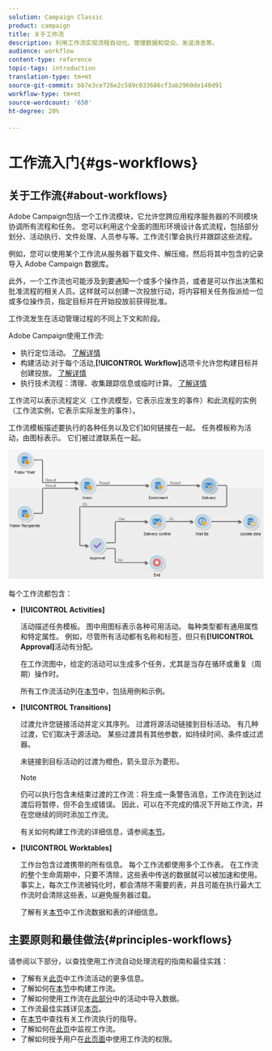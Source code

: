 ```yaml
---
solution: Campaign Classic
product: campaign
title: 关于工作流
description: 利用工作流实现流程自动化、管理数据和受众、发送消息等。
audience: workflow
content-type: reference
topic-tags: introduction
translation-type: tm+mt
source-git-commit: bb7e3ce726e2c589c033686cf3ab2960de140d91
workflow-type: tm+mt
source-wordcount: '650'
ht-degree: 20%

---
```



# 工作流入门{#gs-workflows}

## 关于工作流{#about-workflows}

Adobe Campaign包括一个工作流模块，它允许您跨应用程序服务器的不同模块协调所有流程和任务。 您可以利用这个全面的图形环境设计各式流程，包括部分划分、活动执行、文件处理、人员参与等。工作流引擎会执行并跟踪这些流程。

例如，您可以使用某个工作流从服务器下载文件、解压缩，然后将其中包含的记录导入 Adobe Campaign 数据库。

此外，一个工作流也可能涉及到要通知一个或多个操作员，或者是可以作出决策和批准流程的相关人员。这样就可以创建一次投放行动，将内容相关任务指派给一位或多位操作员，指定目标并在开始投放前获得批准。

工作流发生在活动管理过程的不同上下文和阶段。

Adobe Campaign使用工作流:

* 执行定位活动。 [了解详情](../../workflow/using/building-a-workflow.md#implementation-steps-)
* 构建活动:对于每个活动,**[!UICONTROL Workflow]**&#x200B;选项卡允许您构建目标并创建投放。 [了解详情](../../workflow/using/building-a-workflow.md#campaign-workflows)
* 执行技术流程：清理、收集跟踪信息或临时计算。 [了解详情](../../workflow/using/building-a-workflow.md#technical-workflows)

工作流可以表示流程定义（工作流模型，它表示应发生的事件）和此流程的实例（工作流实例，它表示实际发生的事件）。

工作流模板描述要执行的各种任务以及它们如何链接在一起。 任务模板称为活动，由图标表示。 它们被过渡联系在一起。

![](assets/example1.png)

每个工作流都包含：

* **[!UICONTROL Activities]**

   活动描述任务模板。 图中用图标表示各种可用活动。 每种类型都有通用属性和特定属性。 例如，尽管所有活动都有名称和标签，但只有&#x200B;**[!UICONTROL Approval]**&#x200B;活动有分配。

   在工作流图中，给定的活动可以生成多个任务，尤其是当存在循环或重复（周期）操作时。

   所有工作流活动列在[本节](../../workflow/using/about-activities.md)中，包括用例和示例。

* **[!UICONTROL Transitions]**

   过渡允许您链接活动并定义其序列。 过渡将源活动链接到目标活动。 有几种过渡，它们取决于源活动。 某些过渡具有其他参数，如持续时间、条件或过滤器。

   未链接到目标活动的过渡为橙色，箭头显示为菱形。

   >[!NOTE]
   >
   >仍可以执行包含未结束过渡的工作流：将生成一条警告消息，工作流在到达过渡后将暂停，但不会生成错误。 因此，可以在不完成的情况下开始工作流，并在您继续的同时添加工作流。

   有关如何构建工作流的详细信息，请参阅[本节](../../workflow/using/building-a-workflow.md)。

* **[!UICONTROL Worktables]**

   工作台包含过渡携带的所有信息。 每个工作流都使用多个工作表。 在工作流的整个生命周期中，只要不清除，这些表中传送的数据就可以被加速和使用。 事实上，每次工作流被钝化时，都会清除不需要的表，并且可能在执行最大工作流时会清除这些表，以避免服务器过载。

   了解有关[本节](../../workflow/using/how-to-use-workflow-data.md)中工作流数据和表的详细信息。

## 主要原则和最佳做法{#principles-workflows}

请参阅以下部分，以查找使用工作流自动处理流程的指南和最佳实践：

* 了解有关[此页](../../workflow/using/how-to-use-workflow-data.md)中工作流活动的更多信息。
* 了解如何在[本节](../../workflow/using/building-a-workflow.md)中构建工作流。
* 了解如何使用工作流在[此部分](../../platform/using/import-export-workflows.md)中的活动中导入数据。
* 工作流最佳实践详见[本页](../../workflow/using/workflow-best-practices.md)。
* 在[本节](../../workflow/using/starting-a-workflow.md)中查找有关工作流执行的指导。
* 了解如何在[此页](../../workflow/using/monitoring-workflow-execution.md)中监视工作流。
* 了解如何授予用户在[此页面](../../workflow/using/managing-rights.md)中使用工作流的权限。
